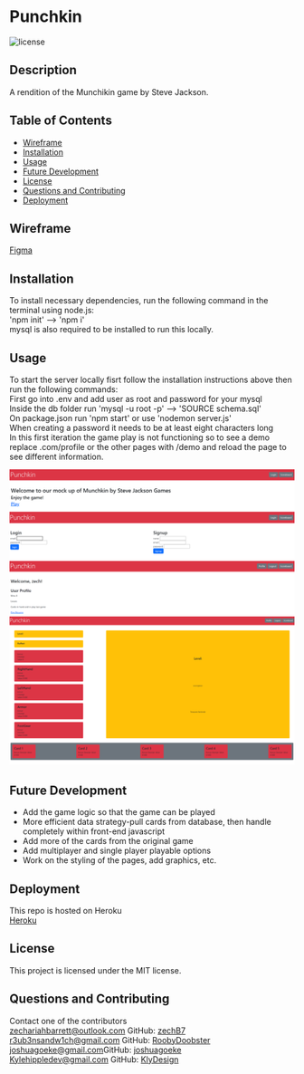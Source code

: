 # Punchkin
![license](https://img.shields.io/badge/license-MIT-blue)
## Description
A rendition of the Munchikin game by Steve Jackson. 

## Table of Contents
* [Wireframe](#wireframe)
* [Installation](#installation)
* [Usage](#usage) 
* [Future Development](#future-development)
* [License](#license)
* [Questions and Contributing](#questions-and-contributing)
* [Deployment](#deployment)

## Wireframe
[Figma](https://www.figma.com/file/2D5urK6kLu8lUUvuaFahwF/Munchkin-by-Punchkins?node-id=0%3A1&t=MdM5GEmrnJlCagDx-1)

## Installation
To install necessary dependencies, run the following command in the terminal using node.js:\
'npm init' --> 'npm i'\
mysql is also required to be installed to run this locally.

## Usage 
To start the server locally fisrt follow the installation instructions above then run the following commands:\
First go into .env and add user as root and password for your mysql\
Inside the db folder run 'mysql -u root -p' --> 'SOURCE schema.sql'\
On package.json run 'npm start' or use 'nodemon server.js'\
When creating a password it needs to be at least eight characters long\
In this first iteration the game play is not functioning so to see a demo replace .com/profile or the other pages with /demo and reload the page to see different information.

![punckin homepage](./assets/punch-homepage.png?raw=true)\
![punckin login](./assets/punch-login.png?raw=true)\
![punckin profile](./assets/punch-profile.png?raw=true)\
![punckin playgame](./assets/punch-playgame.png?raw=true)

## Future Development
* Add the game logic so that the game can be played
* More efficient data strategy-pull cards from database, then handle completely within front-end javascript
* Add more of the cards from the original game
* Add multiplayer and single player playable options
* Work on the styling of the pages, add graphics, etc.

## Deployment
This repo is hosted on Heroku\
[Heroku](https://punchkin.herokuapp.com/)

## License
This project is licensed under the MIT license.

## Questions and Contributing
Contact one of the contributors\
[zechariahbarrett@outlook.com](mailto:zechariahbarrett@outlook.com) GitHub: [zechB7](https://github.com/zechB7)\
[r3ub3nsandw1ch@gmail.com](mailto:r3ub3nsandw1ch@gmail.com) GitHub: [RoobyDoobster](https://github.com/RoobyDoobster)\
[joshuagoeke@gmail.com](mailto:joshuagoeke@gmail.com)GitHub: [joshuagoeke](https://github.com/joshuagoeke)\
[Kylehippledev@gmail.com](mailto:Kylehippledev@gmail.com) GitHub: [KlyDesign](https://github.com/KlyDesign)